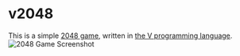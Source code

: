 # v2048

This is a simple [2048 game](https://play2048.co/), written in [the V programming language](https://vlang.io/).
![2048 Game Screenshot](https://url4e.com/gyazo/images/1ad829cf.png)
